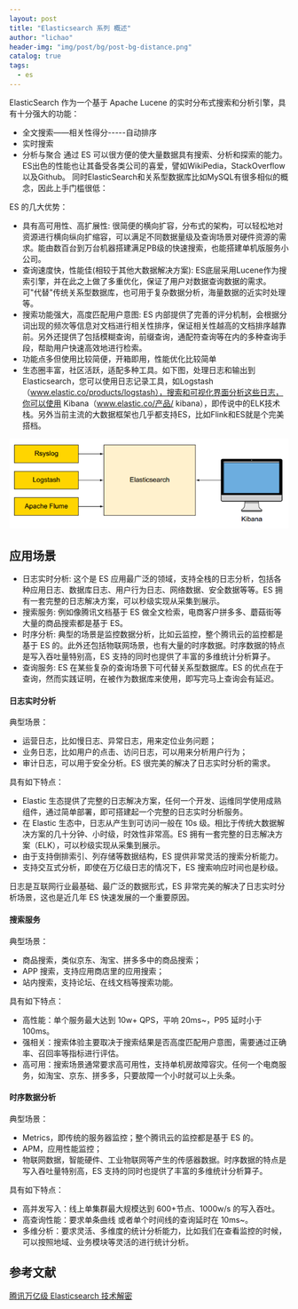 ```yaml
---
layout: post
title: "Elasticsearch 系列 概述"
author: "lichao"
header-img: "img/post/bg/post-bg-distance.png"
catalog: true
tags:
  - es
---
```




ElasticSearch 作为一个基于 Apache Lucene 的实时分布式搜索和分析引擎，具有十分强大的功能：
- 全文搜索——相关性得分-----自动排序
- 实时搜索
- 分析与聚合
通过 ES 可以很方便的使大量数据具有搜索、分析和探索的能力。ES出色的性能也让其备受各类公司的喜爱，譬如WikiPedia，StackOverflow以及Github。
同时ElasticSearch和关系型数据库比如MySQL有很多相似的概念，因此上手门槛很低：

ES 的几大优势：
- 具有高可用性、高扩展性: 很简便的横向扩容，分布式的架构，可以轻松地对资源进行横向纵向扩缩容，可以满足不同数据量级及查询场景对硬件资源的需求。能由数百台到万台机器搭建满足PB级的快速搜索，也能搭建单机版服务小公司。
- 查询速度快，性能佳(相较于其他大数据解决方案): ES底层采用Lucene作为搜索引擎，并在此之上做了多重优化，保证了用户对数据查询数据的需求。可"代替"传统关系型数据库，也可用于复杂数据分析，海量数据的近实时处理等。
- 搜索功能强大，高度匹配用户意图: ES 内部提供了完善的评分机制，会根据分词出现的频次等信息对文档进行相关性排序，保证相关性越高的文档排序越靠前。另外还提供了包括模糊查询，前缀查询，通配符查询等在内的多种查询手段，帮助用户快速高效地进行检索。
- 功能点多但使用比较简便，开箱即用，性能优化比较简单
- 生态圈丰富，社区活跃，适配多种工具。如下图，处理日志和输出到Elasticsearch，您可以使用日志记录工具，如Logstash（www.elastic.co/products/logstash），搜索和可视化界面分析这些日志，你可以使用 Kibana（www.elastic.co/产品/ kibana），即传说中的ELK技术栈。另外当前主流的大数据框架也几乎都支持ES，比如Flink和ES就是个完美搭档。

![ES社区](/img/post/es/es社区.png)

## 应用场景
* 日志实时分析: 这个是 ES 应用最广泛的领域，支持全栈的日志分析，包括各种应用日志、数据库日志、用户行为日志、网络数据、安全数据等等。ES 拥有一套完整的日志解决方案，可以秒级实现从采集到展示。
* 搜索服务: 例如像腾讯文档基于 ES 做全文检索，电商客户拼多多、蘑菇街等大量的商品搜索都是基于 ES。
* 时序分析: 典型的场景是监控数据分析，比如云监控，整个腾讯云的监控都是基于 ES 的。此外还包括物联网场景，也有大量的时序数据。时序数据的特点是写入吞吐量特别高，ES 支持的同时也提供了丰富的多维统计分析算子。
* 查询服务: ES 在某些复杂的查询场景下可代替关系型数据库。ES 的优点在于查询，然而实践证明，在被作为数据库来使用，即写完马上查询会有延迟。

#### 日志实时分析
典型场景：
* 运营日志，比如慢日志、异常日志，用来定位业务问题；
* 业务日志，比如用户的点击、访问日志，可以用来分析用户行为；
* 审计日志，可以用于安全分析。ES 很完美的解决了日志实时分析的需求。
  
具有如下特点：
* Elastic 生态提供了完整的日志解决方案，任何一个开发、运维同学使用成熟组件，通过简单部署，即可搭建起一个完整的日志实时分析服务。
* 在 Elastic 生态中，日志从产生到可访问一般在 10s 级。相比于传统大数据解决方案的几十分钟、小时级，时效性非常高。ES 拥有一套完整的日志解决方案（ELK），可以秒级实现从采集到展示。
* 由于支持倒排索引、列存储等数据结构，ES 提供非常灵活的搜索分析能力。
* 支持交互式分析，即使在万亿级日志的情况下，ES 搜索响应时间也是秒级。

日志是互联网行业最基础、最广泛的数据形式，ES 非常完美的解决了日志实时分析场景，这也是近几年 ES 快速发展的一个重要原因。

#### 搜索服务
典型场景：
* 商品搜索，类似京东、淘宝、拼多多中的商品搜索；
* APP 搜索，支持应用商店里的应用搜索；
* 站内搜索，支持论坛、在线文档等搜索功能。

具有如下特点：
* 高性能：单个服务最大达到 10w+ QPS，平响 20ms~，P95 延时小于 100ms。
* 强相关：搜索体验主要取决于搜索结果是否高度匹配用户意图，需要通过正确率、召回率等指标进行评估。
* 高可用：搜索场景通常要求高可用性，支持单机房故障容灾。任何一个电商服务，如淘宝、京东、拼多多，只要故障一个小时就可以上头条。

#### 时序数据分析
典型场景：
* Metrics，即传统的服务器监控；整个腾讯云的监控都是基于 ES 的。
* APM，应用性能监控；
* 物联网数据，智能硬件、工业物联网等产生的传感器数据。时序数据的特点是写入吞吐量特别高，ES 支持的同时也提供了丰富的多维统计分析算子。 

具有如下特点：
* 高并发写入：线上单集群最大规模达到 600+节点、1000w/s 的写入吞吐。
* 高查询性能：要求单条曲线 或者单个时间线的查询延时在 10ms~。
* 多维分析：要求灵活、多维度的统计分析能力，比如我们在查看监控的时候，可以按照地域、业务模块等灵活的进行统计分析。


## 参考文献
[腾讯万亿级 Elasticsearch 技术解密](https://mp.weixin.qq.com/s/9W5tI4FYAaJgKjl8DPT5GA)